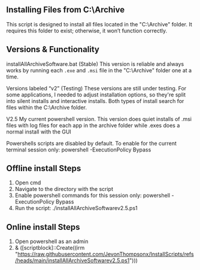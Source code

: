  Installing Files from C:\Archive
----------------------------------
This script is designed to install all files located in the "C:\Archive" folder.
It requires this folder to exist; otherwise, it won’t function correctly.

Versions & Functionality
------------------------------

installAllArchiveSoftware.bat (Stable)
 This version is reliable and always works by running each `.exe` and `.msi` file in the "C:\Archive" folder one at a time.

Versions labeled “v2” (Testing)
These versions are still under testing. For some applications, I needed to adjust installation options, so they're split into silent installs and interactive installs. Both types of install search for files within the C:\Archive folder.

V2.5 
My current powershell version. This version does quiet installs of .msi files with log files for each app in the archive folder while .exes does a normal install with the GUI

Powershells scripts are disabled by default. To enable for the current terminal session only: 
powershell -ExecutionPolicy Bypass 

## Offline install Steps
1. Open cmd 
2. Navigate to the directory with the script
3. Enable powershell commands for this session only: powershell -ExecutionPolicy Bypass 
4. Run the script: ./installAllArchiveSoftwarev2.5.ps1

## Online install Steps
1. Open powershell as an admin
2. & ([scriptblock]::Create((irm "https://raw.githubusercontent.com/JevonThompsonx/InstallScripts/refs/heads/main/installAllArchiveSoftwarev2.5.ps1")))
